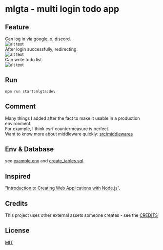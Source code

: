 # mlgta - multi login todo app

## Feature

Can log in via google, x, discord.  
![alt text](https://raw.githubusercontent.com/verazza/branding/refs/heads/master/repo/mlgta/login_form.png)  
After login successfully, redirecting.  
![alt text](https://raw.githubusercontent.com/verazza/branding/refs/heads/master/repo/mlgta/redirect.png)  
Can write todo list.  
![alt text](https://raw.githubusercontent.com/verazza/branding/refs/heads/master/repo/mlgta/todo.png)

## Run
```
npm run start:mlgta:dev
```

## Comment
Many things I added after the fact to make it usable in a production environment.  
For example, I think csrf countermeasure is perfect.  
Want to know more about middleware quickly: [src/middlewares](src/middlewares)

## Env & Database
see [example.env](example.env) and [create_tables.sql](create_tables.sql).

## Inspired
[”Introduction to Creating Web Applications with Node.js”](https://zenn.dev/wkb/books/node-tutorial).  

## Credits
This project uses other external assets someone creates - see the [CREDITS](CREDITS)

## License
[MIT](LICENSE)
